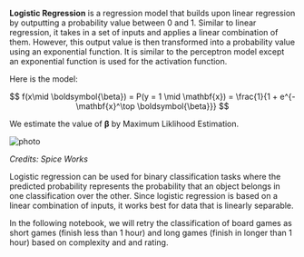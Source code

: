 **Logistic Regression** is a regression model that builds upon linear regression by outputting a probability value between 0 and 1. Similar to linear regression, it takes in a set of inputs and applies a linear combination of them. However, this output value is then transformed into a probability value using an exponential function. It is similar to the perceptron model except an exponential function is used for the activation function.

Here is the model:

$$
f(x\mid \boldsymbol{\beta}) = P(y = 1 \mid \mathbf{x}) = \frac{1}{1 + e^{-\mathbf{x}^\top \boldsymbol{\beta}}}
$$

We estimate the value of $\boldsymbol{\beta}$ by Maximum Liklihood Estimation.

![photo](https://images.spiceworks.com/wp-content/uploads/2022/04/11040521/46-4-e1715636469361.png)

*Credits: Spice Works* 

Logistic regression can be used for binary classification tasks where the predicted probability represents the probability that an object belongs in one classification over the other. Since logistic regression is based on a linear combination of inputs, it works best for data that is linearly separable.

In the following notebook, we will retry the classification of board games as short games (finish less than 1 hour) and long games (finish in longer than 1 hour) based on complexity and and rating.

 


